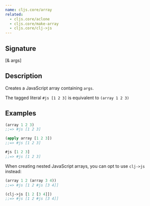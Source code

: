 ```yaml
---
name: cljs.core/array
related:
  - cljs.core/aclone
  - cljs.core/make-array
  - cljs.core/clj->js
---
```


## Signature
[& args]


## Description

Creates a JavaScript array containing `args`.

The tagged literal `#js [1 2 3]` is equivalent to `(array 1 2 3)`


## Examples

```clj
(array 1 2 3)
;;=> #js [1 2 3]

(apply array [1 2 3])
;;=> #js [1 2 3]

#js [1 2 3]
;;=> #js [1 2 3]
```

When creating nested JavaScript arrays, you can opt to use `clj->js` instead:

```clj
(array 1 2 (array 3 4))
;;=> #js [1 2 #js [3 4]]

(clj->js [1 2 [3 4]])
;;=> #js [1 2 #js [3 4]]
```